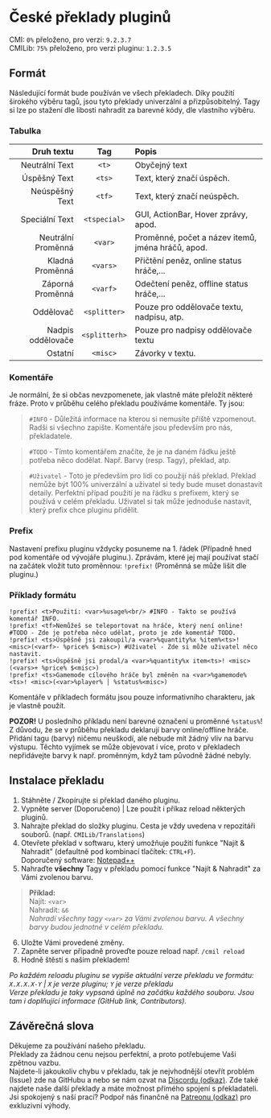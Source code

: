 # České překlady pluginů
CMI: `0%` přeloženo, pro verzi: `9.2.3.7`  
CMILib: `75%` přeloženo, pro verzi pluginu: `1.2.3.5`  

## Formát
Následující formát bude používán ve všech překladech.
Díky použití širokého výběru tagů, jsou tyto překlady univerzální a přizpůsobitelný.
Tagy si lze po stažení dle libosti nahradit za barevné kódy, dle vlastního výběru.

### Tabulka
| Druh textu | Tag | Popis |
| ---: | :---: | :--- |
| Neutrální Text | `<t>` | Obyčejný text |
| Úspěšný Text | `<ts>` | Text, který značí úspěch. |
| Neúspěšný Text | `<tf>` | Text, který značí neúspěch. |
| Speciální Text | `<tspecial>` | GUI, ActionBar, Hover zprávy, apod. |
| Neutrální Proměnná | `<var>` | Proměnné, počet a název itemů, jména hráčů, apod. |
| Kladná Proměnná | `<vars>` | Přičtění peněz, online status hráče,... |
| Záporná Proměnná | `<varf>` | Odečtení peněz, offline status hráče,... |
| Oddělovač | `<splitter>` | Pouze pro oddělovače textu, nadpisu, atp.|
| Nadpis oddělovače | `<splitterh>` | Pouze pro nadpisy oddělovače textu | 
| Ostatní | `<misc>` | Závorky v textu. |

### Komentáře
Je normální, že si občas nevzpomenete, jak vlastně máte přeložit některé fráze. Proto v průběhu celého překladu používáme komentáře. Ty jsou:
> `#INFO` - Důležitá informace na kterou si nemusíte příště vzpomenout. Radši si všechno zapište. Komentáře jsou především pro nás, překladatele. 
   
> `#TODO` - Tímto komentářem značíte, že je na daném řádku ještě potřeba něco dodělat. Např. Barvy (resp. Tagy), překlad, atp.
   
> `#Uživatel` - Toto je především pro lidi co použijí náš překlad. Překlad nemůže být 100% univerzální a uživatel si tedy bude muset donastavit detaily. Perfektní případ použití je na řádku s prefixem, který se používá v celém překladu. Uživatel si tak může jednoduše nastavit, který prefix chce pluginu přidělit.

### Prefix
Nastavení prefixu pluginu vždycky posuneme na 1. řádek (Případně hned pod komentáře od vývojáře pluginu.).
Zprávám, které jej mají používat stačí na začátek vložit tuto proměnnou: `!prefix!` (Proměnná se může lišit dle pluginu.)

### Příklady formátu
```
!prefix! <t>Použití: <var>%usage%<br/> #INFO - Takto se používá komentář INFO.  
!prefix! <tf>Nemůžeš se teleportovat na hráče, který není online! #TODO - Zde je potřeba něco udělat, proto je zde komentář TODO.  
!prefix! <ts>Úspěšně jsi zakoupil/a <var>%quantity%x %item%<ts>! <misc>(<varf>- %price% $<misc>) #Uživatel - Zde si může uživatel něco nastavit.  
!prefix! <ts>Úspěšně jsi prodal/a <var>%quantity%x item<ts>! <misc>(<vars>+ %price% $<misc>)  
!prefix! <ts>Gamemode cílového hráče byl změněn na <var>%gamemode%<ts>! <misc>(<var>%player% │ %status%<misc>)
```
Komentáře v příkladech formátu jsou pouze informativního charakteru, jak je vlastně použít.  
  
**POZOR!** U posledního příkladu není barevné označení u proměnné `%status%`! Z důvodu, že se v průběhu překladu deklarují barvy online/offline hráče. Přidání tagu (barvy) ničemu neuškodí, ale nebude mít žádný vliv na barvu výstupu. Těchto vyjímek se může objevovat i více, proto v překladech nepřidávejte barvy k např. proměnným, když tam původně žádné nebyly.

## Instalace překladu
1. Stáhněte / Zkopírujte si překlad daného pluginu.
2. Vypněte server (Doporučeno) | Lze použít i příkaz reload některých pluginů.
3. Nahrajte překlad do složky pluginu. Cesta je vždy uvedena v repozitáři souborů. (např. `CMILib/Translations`)
4. Otevřete překlad v softwaru, který umožňuje použití funkce "Najít & Nahradit" (defaultně pod kombinací tlačítek: `CTRL+F`).  
Doporučený software: [Notepad++](https://notepad-plus-plus.org)
5. Nahraďte **všechny** Tagy v překladu pomocí funkce "Najít & Nahradit" za Vámi zvolenou barvu.  
>**Příklad:**  
> Najít: `<var>`  
> Nahradit: `&6`  
*Nahradí všechny tagy `<var>` za Vámi zvolenou barvu. A všechny barvy budou jednotné v celém překladu.*
6. Uložte Vámi provedené změny.
7. Zapněte server případně proveďte pouze reload např. `/cmil reload`
8. Hodně štěstí s našim překladem!  

*Po každém reloadu pluginu se vypíše aktuální verze překladu ve formátu: `X.X.X.X-Y` | `X` je verze pluginu; `Y` je verze překladu*  
*Verze překladu je taky vypsaná úplně na začátku každého souboru. Jsou tam i doplňující informace (GitHub link, Contributors).*

## Závěrečná slova
Děkujeme za používání našeho překladu.  
Překlady za žádnou cenu nejsou perfektní, a proto potřebujeme Vaši zpětnou vazbu.  
Najdete-li jakoukoliv chybu v překladu, tak je nejvhodnější otevřít problém (Issue) zde na GitHubu a nebo se nám ozvat na [Discordu (odkaz)](https://discord.gg/2w2mZyDvWz). Zde také najdete naše další překlady a máte možnost přímého spojení s překladateli.  
Jsi spokojený s naší prací? Podpoř nás finančně na [Patreonu (odkaz)](https://example.com/) pro exkluzivní výhody.
